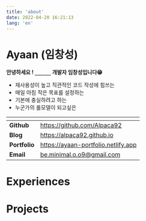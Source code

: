 ```yaml
---
title: 'about'
date: 2022-04-20 16:21:13
lang: 'en'
---
```


# Ayaan (임창성)

**안녕하세요 ! `______` 개발자 임창성입니다😁**

- 재사용성이 높고 직관적인 코드 작성에 힘쓰는
- 매일 아침 작은 목표를 설정하는
- 기본에 충실하려고 하는
- 누군가의 롤모델이 되고싶은

<table>
  <thead>
    <tr>
      <th align="center"></th>
      <th></th>
    </tr>
  </thead>
  <tbody>
    <tr>
      <td>
        <strong>Github</strong>
      </td>
      <td>
        <a target="_blank" href="https://github.com/Alpaca92">https://github.com/Alpaca92</a>
      </td>
    </tr>
    <tr>
      <td>
        <strong>Blog</strong>
      </td>
      <td>
        <a target="_blank" href="https://alpaca92.github.io">https://alpaca92.github.io</a>
      </td>
    </tr>
    <tr>
      <td>
        <strong>Portfolio</strong>
      </td>
      <td>
        <a target="_blank" href="https://ayaan-portfolio.netlify.app">https://ayaan-portfolio.netlify.app</a>
      </td>
    </tr>
    <tr>
      <td>
        <strong>Email</strong>
      </td>
      <td>
        <a href="mailto:be.minimal.o.o9@gmail.com">be.minimal.o.o9@gmail.com</a>
      </td>
    </tr>
  </tbody>
</table>

# Experiences

# Projects